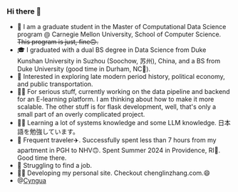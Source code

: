 ### Hi there 👋

* 🏫 I am a graduate student in the Master of Computational Data Science program @ Carnegie Mellon University, School of Computer Science.
  ~~This program is just, fine🙃.~~
* 🎓 I graduated with a dual BS degree in Data Science from Duke Kunshan University in Suzhou (Soochow, 苏州), China, and a BS from Duke University (good time in Durham, NC🍂).
* 📖 Interested in exploring late modern period history, political economy, and public transportation.
* 🧑‍💻 For serious stuff, currently working on the data pipeline and backend for an E-learning platform. I am thinking about how to make it more scalable. The other stuff is for flask development, well, that's only a small part of an overly complicated project.
* 🧑‍💻 Learning a lot of systems knowledge and some LLM knowledge. 日本語を勉強しています。
* 🏃 Frequent traveler✈️. Successfully spent less than 7 hours from my apartment in PGH to NHV🙃. Spent Summer 2024 in Providence, RI🌊. Good time there.
* 🥲 Struggling to find a job.
* 🧑‍💻 Developing my personal site. Checkout chenglinzhang.com.😄
* @[Cyngua](https://github.com/Cyngua)
<!--[![Alan's GitHub stats](https://github-readme-stats.vercel.app/api?username=Aaalan-Zhang)](https://github.com/Aaalan-Zhang)-->
<!--
**Aaalan-Zhang/Aaalan-Zhang** is a ✨ _special_ ✨ repository because its `README.md` (this file) appears on your GitHub profile.

Here are some ideas to get you started:

- 🔭 I’m currently working on ...
- 🌱 I’m currently learning ...
- 👯 I’m looking to collaborate on ...
- 🤔 I’m looking for help with ...
- 💬 Ask me about ...
- 📫 How to reach me: ...
- 😄 Pronouns: He/Him/His
- ⚡ Fun fact: ...
-->

<!--
![Top Langs](https://github-readme-stats.vercel.app/api/top-langs/?username=Aaalan-Zhang)
-->

<!--
![Aaalan-Zhang's GitHub stats](https://github-readme-stats.vercel.app/api?username=Aaalan-Zhang&hide=contribs,prs)
-->
